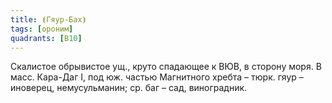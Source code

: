 ```yaml
---
title: ⦗Гяур-Бах⦘
tags: [ороним]
quadrants: [В10]
---
```


Скалистое обрывистое ущ., круто спадающее к ВЮВ, в сторону моря. В масс.
Кара-Даг I, под юж. частью Магнитного хребта – тюрк. гяур – иноверец,
немусульманин; ср. баг – сад, виноградник.
